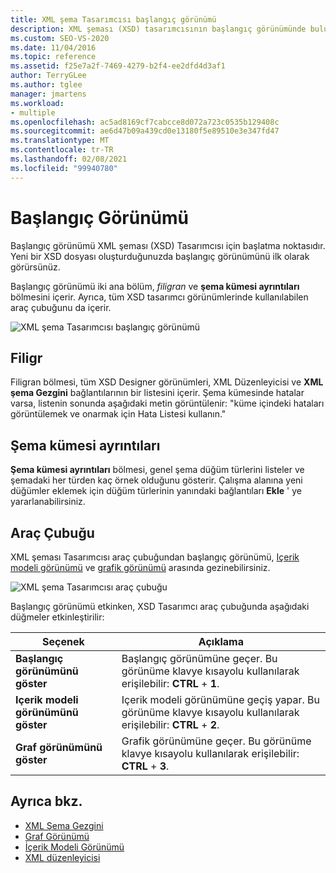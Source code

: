 ```yaml
---
title: XML şema Tasarımcısı başlangıç görünümü
description: XML şeması (XSD) tasarımcısının başlangıç görünümünde bulunan komutlar hakkında bilgi edinin.
ms.custom: SEO-VS-2020
ms.date: 11/04/2016
ms.topic: reference
ms.assetid: f25e7a2f-7469-4279-b2f4-ee2dfd4d3af1
author: TerryGLee
ms.author: tglee
manager: jmartens
ms.workload:
- multiple
ms.openlocfilehash: ac5ad8169cf7cabcce8d072a723c0535b129408c
ms.sourcegitcommit: ae6d47b09a439cd0e13180f5e89510e3e347fd47
ms.translationtype: MT
ms.contentlocale: tr-TR
ms.lasthandoff: 02/08/2021
ms.locfileid: "99940780"
---
```

# <a name="start-view"></a>Başlangıç Görünümü

Başlangıç görünümü XML şeması (XSD) Tasarımcısı için başlatma noktasıdır. Yeni bir XSD dosyası oluşturduğunuzda başlangıç görünümünü ilk olarak görürsünüz.

Başlangıç görünümü iki ana bölüm, *filigran* ve **şema kümesi ayrıntıları** bölmesini içerir. Ayrıca, tüm XSD tasarımcı görünümlerinde kullanılabilen araç çubuğunu da içerir.

![XML şema Tasarımcısı başlangıç görünümü](../xml-tools/media/xsddesigner_startview.gif)

## <a name="watermark"></a>Filigr

Filigran bölmesi, tüm XSD Designer görünümleri, XML Düzenleyicisi ve **XML şema Gezgini** bağlantılarının bir listesini içerir. Şema kümesinde hatalar varsa, listenin sonunda aşağıdaki metin görüntülenir: "küme içindeki hataları görüntülemek ve onarmak için Hata Listesi kullanın."

## <a name="schema-set-details"></a>Şema kümesi ayrıntıları

**Şema kümesi ayrıntıları** bölmesi, genel şema düğüm türlerini listeler ve şemadaki her türden kaç örnek olduğunu gösterir. Çalışma alanına yeni düğümler eklemek için düğüm türlerinin yanındaki bağlantıları **Ekle** ' ye yararlanabilirsiniz.

## <a name="toolbar"></a>Araç Çubuğu

XML şeması Tasarımcısı araç çubuğundan başlangıç görünümü, [Içerik modeli görünümü](../xml-tools/content-model-view.md) ve [grafik görünümü](../xml-tools/graph-view.md) arasında gezinebilirsiniz.

![XML şema Tasarımcısı araç çubuğu](../xml-tools/media/xsdstartviewtoolbar.gif)

Başlangıç görünümü etkinken, XSD Tasarımcı araç çubuğunda aşağıdaki düğmeler etkinleştirilir:

|Seçenek|Açıklama|
|-|-----------------|
|**Başlangıç görünümünü göster**|Başlangıç görünümüne geçer. Bu görünüme klavye kısayolu kullanılarak erişilebilir: **CTRL** + **1**.|
|**Içerik modeli görünümünü göster**|Içerik modeli görünümüne geçiş yapar. Bu görünüme klavye kısayolu kullanılarak erişilebilir: **CTRL** + **2**.|
|**Graf görünümünü göster**|Grafik görünümüne geçer. Bu görünüme klavye kısayolu kullanılarak erişilebilir: **CTRL** + **3**.|

## <a name="see-also"></a>Ayrıca bkz.

- [XML Şema Gezgini](../xml-tools/xml-schema-explorer.md)
- [Graf Görünümü](../xml-tools/graph-view.md)
- [İçerik Modeli Görünümü](../xml-tools/content-model-view.md)
- [XML düzenleyicisi](../xml-tools/xml-editor.md)
